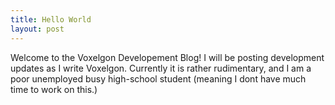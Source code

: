 ```yaml
---
title: Hello World
layout: post
---
```


Welcome to the Voxelgon Developement Blog! I will be posting development updates as I write Voxelgon. Currently it is rather rudimentary, and I am a poor unemployed busy high-school student (meaning I dont have much time to work on this.)
